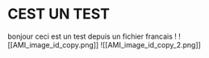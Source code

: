 # CEST UN TEST

bonjour ceci est un test depuis un fichier francais !
![[AMI_image_id_copy.png]]
![[AMI_image_id_copy_2.png]]